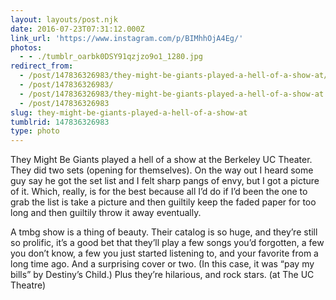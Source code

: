 ```yaml
---
layout: layouts/post.njk
date: 2016-07-23T07:31:12.000Z
link_url: 'https://www.instagram.com/p/BIMhhOjA4Eg/'
photos:
  - - ./tumblr_oarbk0DSY91qzjzo9o1_1280.jpg
redirect_from:
  - /post/147836326983/they-might-be-giants-played-a-hell-of-a-show-at/
  - /post/147836326983/
  - /post/147836326983/they-might-be-giants-played-a-hell-of-a-show-at
  - /post/147836326983
slug: they-might-be-giants-played-a-hell-of-a-show-at
tumblrid: 147836326983
type: photo
---
```

<p>They Might Be Giants played a hell of a show at the Berkeley UC Theater. They did two sets (opening for themselves). On the way out I heard some guy say he got the set list and I felt sharp pangs of envy, but I got a picture of it. Which, really, is for the best because all I&rsquo;d do if I&rsquo;d been the one to grab the list is take a picture and then guiltily keep the faded paper for too long and then guiltily throw it away eventually. </p>

<p>A tmbg show is a thing of beauty. Their catalog is so huge, and they&rsquo;re still so prolific, it&rsquo;s a good bet that they&rsquo;ll play a few songs you&rsquo;d forgotten, a few you don&rsquo;t know, a few you just started listening to, and your favorite from a long time ago. And a surprising cover or two. (In this case, it was &ldquo;pay my bills&rdquo; by Destiny&rsquo;s Child.) Plus they&rsquo;re hilarious, and rock stars.  (at The UC Theatre)</p>
